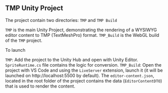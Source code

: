 ## TMP Unity Project

The project contain two directories:
`TMP` and `TMP Build`

`TMP` is the main Unity Project, demonstrating the rendering of a WYSIWYG editor content to TMP (TextMeshPro) format.
`TMP_Build` is the WebGL build of the `TMP` project.

To launch

`TMP`: Add the project to the Unity Hub and open with Unity Editor. `SpriteRuntime.cs` file contains the logic for conversion.
`TMP_Build`: Open the project with VS Code and using the `LiveServer` extension, launch it (it will be launched on http://localhost:5500 by default). The `editor-content.json`, located in the root folder of the project contains the data (`EditorContentDTO`) that is used to render the content.